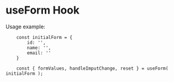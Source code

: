 # useForm Hook

Usage example:
```
    const initialForm = {
        id: '',
        name: '',
        email: ''
    }
    
    const { formValues, handleImputChange, reset } = useForm( initialForm );
```

